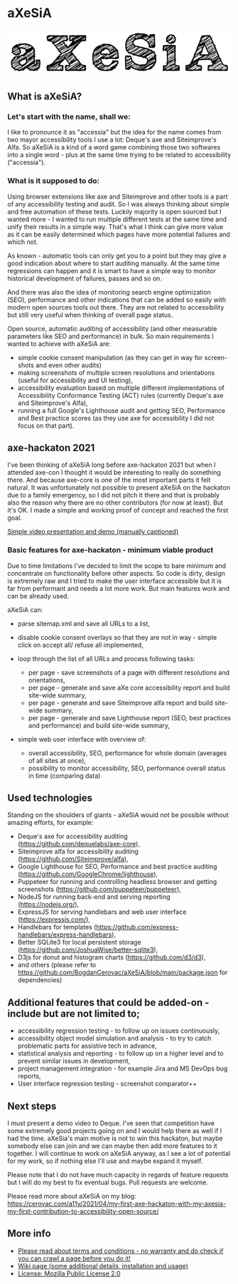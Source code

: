 # aXeSiA

![aXeSiA logo - just text with custom font, looking like it was drawn by hand](https://github.com/BogdanCerovac/aXeSiA/blob/main/srv/public/res/aXeSiA-logo.png?raw=true)

## What is aXeSiA?

### Let's start with the name, shall we:
I like to pronounce it as "accessia" but the idea for the name comes from two mayor accessibility tools I use a lot: Deque's axe and Siteimprove's Alfa. So aXeSiA is a kind of a word game combining those two softwares into a single word - plus at the same time trying to be related to accessibility ("accessia").

### What is it supposed to do:

Using browser extensions like axe and Siteimprove and other tools is a part of any accessibility testing and audit. So I was always thinking about simple and free automation of these tests. Luckily majority is open sourced but I wanted more - I wanted to run multiple different tests at the same time and unify their results in a simple way. That's what I think can give more value as it can be easily determined which pages have more potential failures and which not.

As known - automatic tools can only get you to a point but they may give a good indication about where to start auditing manually. At the same time regressions can happen and it is smart to have a simple way to monitor historical development of failures, passes and so on.

And there was also the idea of monitoring search engine optimization (SEO), performance and other indications that can be added so easily with modern open sources tools out there. They are not related to accessibility but still very useful when thinking of overall page status.

Open source, automatic auditing of accessibility (and other measurable parameters like SEO and performance) in bulk. 
So main requirements I wanted to achieve with aXeSiA are:
- simple cookie consent manipulation (as they can get in way for screen-shots and even other audits)
- making screenshots of multiple screen resolutions and orientations (useful for accessibility and UI testing),
- accessibility evaluation based on multiple different implementations of Accessibility Conformance Testing (ACT) rules (currently Deque's axe and Siteimprove's Alfa),
- running a full Google's Lighthouse audit and getting SEO, Performance and Best practice scores (as they use axe for accessibility I did not focus on that part).

## axe-hackaton 2021

I've been thinking of aXeSiA long before axe-hackaton 2021 but when I attended axe-con I thought it would be interesting to really do something there. And because axe-core is one of the most important parts it felt natural. It was unfortunately not possible to present aXeSiA on the hackaton due to a family emergency, so I did not pitch it there and that is probably also the reason why there are no other contributors (for now at least). But it's OK. I made a simple and working proof of concept and reached the first goal.

[Simple video presentation and demo (manually captioned)](https://youtu.be/c2ICfeuM8HE)


### Basic features for axe-hackaton - minimum viable product

Due to time limitations I've decided to limit the scope to bare minimum and concentrate on functionality before other aspects. So code is dirty, design is extremely raw and I tried to make the user interface accessible but it is far from performant and needs a lot more work. But main features work and can be already used.

aXeSiA can:

- parse sitemap.xml and save all URLs to a list,
- disable cookie consent overlays so that they are not in way - simple click on accept all/ refuse all implemented,
- loop through the list of all URLs and process following tasks:
    - per page - save screenshots of a page with different resolutions and orientations,
    - per page - generate and save aXe core accessibility report and build site-wide summary,
    - per page - generate and save Siteimprove alfa report and build site-wide summary,
    - per page - generate and save Lighthouse report (SEO, best practices and performance) and build site-wide summary,

- simple web user interface with overview of:
    - overall accessibility, SEO, performance for whole domain (averages of all sites at once),
    - possibility to monitor accessibility, SEO, performance overall status in time (comparing data)

## Used technologies

Standing on the shoulders of giants - aXeSiA would not be possible without amazing efforts, for example:
- Deque's axe for accessibility auditing (https://github.com/dequelabs/axe-core),
- Siteimprove alfa for accessibility auditing (https://github.com/Siteimprove/alfa),
- Google Lighthouse for SEO, Performance and best practice auditing (https://github.com/GoogleChrome/lighthouse),
- Puppeteer for running and controlling headless browser and getting screenshots (https://github.com/puppeteer/puppeteer),
- NodeJS for running back-end and serving reporting (https://nodejs.org/),
- ExpressJS for serving handlebars and web user interface (https://expressjs.com/),
- Handlebars for templates (https://github.com/express-handlebars/express-handlebars),
- Better SQLite3 for local persistent storage (https://github.com/JoshuaWise/better-sqlite3),
- D3js for donut and histogram charts (https://github.com/d3/d3),
- and others (please refer to https://github.com/BogdanCerovac/aXeSiA/blob/main/package.json for dependencies)

## Additional features that could be added-on - include but are not limited to;
- accessibility regression testing - to follow up on issues continuously,
- accessibility object model simulation and analysis - to try to catch problematic parts for assistive tech in advance,
- statistical analysis and reporting - to follow up on a higher level and to prevent similar issues in development,
- project management integration - for example Jira and MS DevOps bug reports,
- User interface regression testing - screenshot comparator++ 

## Next steps

I must present a demo video to Deque. I've seen that competition have some extremely good projects going on and I would help there as well if I had the time. aXeSia's main motive is not to win this hackaton, but maybe somebody else can join and we can maybe then add more features to it together. I will continue to work on aXeSiA anyway, as I see a lot of potential for my work, so if nothing else I'll use and maybe expand it myself.

Please note that I do not have much capacity in regards of feature requests but I will do my best to fix eventual bugs. Pull requests are welcome.

Please read more about aXeSiA on my blog: https://cerovac.com/a11y/2021/04/my-first-axe-hackaton-with-my-axesia-my-first-contribution-to-accessibility-open-source/

## More info

- [Please read about terms and conditions - no warranty and do check if you can crawl a page before you do it!](https://github.com/BogdanCerovac/aXeSiA/wiki/Terms-and-conditions)
- [Wiki page (some additional details, installation and usage)](https://github.com/BogdanCerovac/aXeSiA/wiki)
- [License: Mozilla Public License 2.0](https://github.com/BogdanCerovac/aXeSiA/blob/main/LICENSE)

